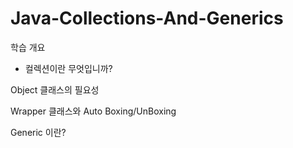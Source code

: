# Java-Collections-And-Generics

학습 개요
- 컬렉션이란 무엇입니까?

Object 클래스의 필요성

Wrapper 클래스와 Auto Boxing/UnBoxing

Generic 이란?
